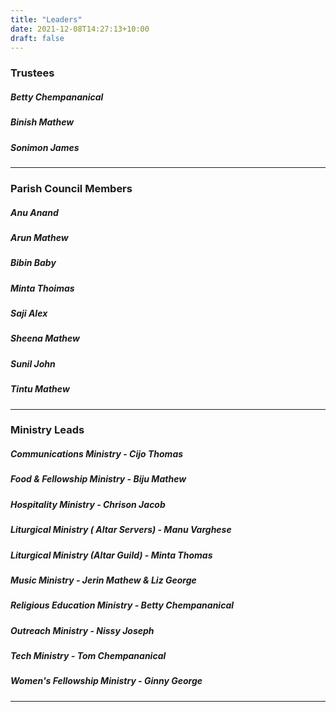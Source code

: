 ```yaml
---
title: "Leaders"
date: 2021-12-08T14:27:13+10:00
draft: false
---
```


### Trustees
##### Betty Chempananical
##### Binish Mathew
##### Sonimon James

---

### Parish Council Members
##### Anu Anand
##### Arun Mathew
##### Bibin Baby
##### Minta Thoimas
##### Saji Alex
##### Sheena Mathew
##### Sunil John
##### Tintu Mathew

---

### Ministry Leads
##### Communications Ministry - Cijo Thomas
##### Food & Fellowship Ministry - Biju Mathew
##### Hospitality Ministry - Chrison Jacob
##### Liturgical Ministry ( Altar Servers) - Manu Varghese
##### Liturgical Ministry (Altar Guild) - Minta Thomas
##### Music Ministry - Jerin Mathew & Liz George
##### Religious Education Ministry - Betty Chempananical
##### Outreach Ministry - Nissy Joseph
##### Tech Ministry - Tom Chempananical
##### Women's Fellowship Ministry - Ginny George

---

